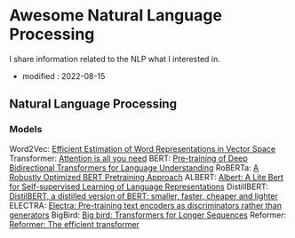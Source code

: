 # Awesome Natural Language Processing
I share information related to the NLP what I interested in.

- modified : 2022-08-15


## Natural Language Processing 

### Models

Word2Vec: [Efficient Estimation of Word Representations in Vector Space](https://arxiv.org/pdf/1301.3781.pdf)
Transformer: [Attention is all you need](https://proceedings.neurips.cc/paper/2017/file/3f5ee243547dee91fbd053c1c4a845aa-Paper.pdf?ref=https://githubhelp.com)
BERT: [Pre-training of Deep Bidirectional Transformers for Language Understanding](https://arxiv.org/pdf/1810.04805.pdf)
RoBERTa: [A Robustly Optimized BERT Pretraining Approach](https://arxiv.org/pdf/1907.11692.pdf)
ALBERT: [Albert: A Lite Bert for Self-supervised Learning of Language Representations](https://arxiv.org/pdf/1909.11942.pdf)
DistillBERT: [DistilBERT, a distilled version of BERT: smaller, faster, cheaper and lighter](https://arxiv.org/pdf/1910.01108.pdf)
ELECTRA: [Electra: Pre-training text encoders as discriminators rather than generators](https://arxiv.org/pdf/2003.10555.pdf)
BigBird: [Big bird: Transformers for Longer Sequences](https://proceedings.neurips.cc/paper/2020/file/c8512d142a2d849725f31a9a7a361ab9-Paper.pdf)
Reformer: [Reformer: The efficient transformer](https://arxiv.org/pdf/2001.04451.pdf)
